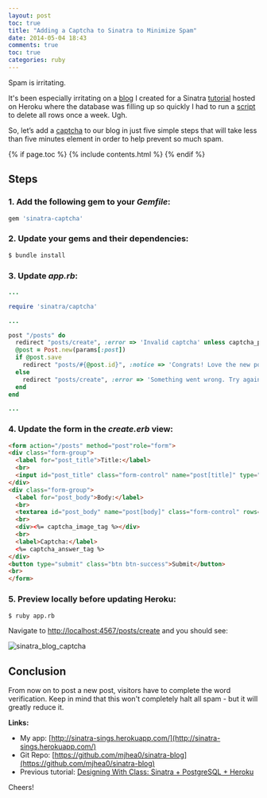 ```yaml
---
layout: post
toc: true
title: "Adding a Captcha to Sinatra to Minimize Spam"
date: 2014-05-04 18:43
comments: true
toc: true
categories: ruby
---
```


Spam is irritating.

It's been especially irritating on a [blog](http://sinatra-sings.herokuapp.com/) I created for a Sinatra [tutorial](http://mherman.org/blog/2013/06/08/designing-with-class-sinatra-plus-postgresql-plus-heroku) hosted on Heroku where the database was filling up so quickly I had to run a [script](https://github.com/mjhea0/sinatra-blog/blob/master/reset.rb) to delete all rows once a week. Ugh.

So, let’s add a [captcha](https://github.com/bmizerany/sinatra-captcha) to our blog in just five simple steps that will take less than five minutes element in order to help prevent so much spam.

{% if page.toc %}
{% include contents.html %}
{% endif %}

## Steps

### 1. Add the following gem to your *Gemfile*:

```ruby
gem 'sinatra-captcha'
```

### 2. Update your gems and their dependencies:

``` sh
$ bundle install
```

### 3. Update *app.rb*:

```ruby
...

require 'sinatra/captcha'

...

post "/posts" do
  redirect "posts/create", :error => 'Invalid captcha' unless captcha_pass?
  @post = Post.new(params[:post])
  if @post.save
    redirect "posts/#{@post.id}", :notice => 'Congrats! Love the new post. (This message will disapear in 4 seconds.)'
  else
    redirect "posts/create", :error => 'Something went wrong. Try again. (This message will disapear in 4 seconds.)'
  end
end

...
```

### 4. Update the form in the *create.erb* view:

```html
<form action="/posts" method="post"role="form">
<div class="form-group">
  <label for="post_title">Title:</label>
  <br>
  <input id="post_title" class="form-control" name="post[title]" type="text" value="<%= @post.title %>" style="width=90%"/>
</div>
<div class="form-group">
  <label for="post_body">Body:</label>
  <br>
  <textarea id="post_body" name="post[body]" class="form-control" rows="10"><%= @post.body %></textarea>
  <br>
  <div><%= captcha_image_tag %></div>
  <br>
  <label>Captcha:</label>
  <%= captcha_answer_tag %>
</div>
<button type="submit" class="btn btn-success">Submit</button>
<br>
</form>
```

### 5. Preview locally before updating Heroku:

``` sh
$ ruby app.rb
```

Navigate to [http://localhost:4567/posts/create](http://localhost:4567/posts/create) and you should see:

![sinatra_blog_captcha](https://raw.githubusercontent.com/mjhea0/sinatra-blog/master/sinatra_blog_captcha.png)

## Conclusion

From now on to post a new post, visitors have to complete the word verification. Keep in mind that this won't completely halt all spam - but it will greatly reduce it.

**Links:**

- My app: [http://sinatra-sings.herokuapp.com/](http://sinatra-sings.herokuapp.com/)
- Git Repo: [https://github.com/mjhea0/sinatra-blog](https://github.com/mjhea0/sinatra-blog)
- Previous tutorial: [Designing With Class: Sinatra + PostgreSQL + Heroku](http://mherman.org/blog/2013/06/08/designing-with-class-sinatra-plus-postgresql-plus-heroku/#.U2bp4K1dWYU)


Cheers!
